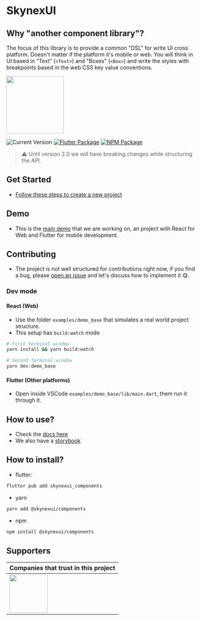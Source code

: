 # SkynexUI

## Why "another component library"?
The focus of this library is to provide a common "DSL" for write UI cross platform. Doesn't matter if the platform it's mobile or web. You will think in UI based in "Text" (`<Text>`) and "Boxes" (`<Box>`) and write the styles with breakpoints based in the web CSS key value conventions.

[<img width="150px" src="https://www.datocms-assets.com/31049/1618983297-powered-by-vercel.svg" />](https://vercel.com/?utm_source=skynexui&utm_campaign=oss)

![Current Version](https://img.shields.io/npm/v/@skynexui/components?color=green&label=version&cache=1) [![Flutter Package](https://img.shields.io/badge/skynexui__components-fluttter-blue)](https://pub.dev/packages/skynexui_components) [![NPM Package](https://img.shields.io/badge/@skynexui/components-npm-red)](https://www.npmjs.com/package/@skynexui/components)

> ⚠️ Until version 2.0 we will have breaking changes while structuring the API.

## Get Started
- [Follow these steps to create a new project](https://github.com/vercel/next.js/tree/canary/examples/with-skynexui-components)

## Demo
- This is the [main demo](https://github.com/skynexui/components/tree/main/examples/demo_base) that we are working on, an project with React for Web and Flutter for mobile development.

## Contributing
- The project is not well structured for contributions right now, if you find a bug, please [open an issue](https://github.com/skynexui/components/issues) and let's discuss how to implement it 😋.

### Dev mode
#### React (Web)
- Use the folder `examples/demo_base` that simulates a real world project structure.
- This setup has `build:watch` mode
```sh
# First terminal window
yarn install && yarn build:watch

# Second terminal window
yarn dev:demo_base
```
#### Flutter (Other platforms)
- Open inside VSCode `examples/demo_base/lib/main.dart`, them run it through it.


## How to use?

- Check the [docs here](https://skynexui.dev/)
- We also have a [storybook](https://storybook.skynexui.dev/)

## How to install?

- flutter: 
```sh
flutter pub add skynexui_components
```

- yarn
```sh
yarn add @skynexui/components
```

- npm
```sh
npm install @skynexui/components
```

## Supporters

| Companies that trust in this project |
| --- |
| [<img src="https://www.likeaboss.com.br/wp-content/uploads/2016/02/alura-dark.svg" width="100px" />](https://alura.com.br/?utm_source=skynexui&utm_campaign=oss) |
